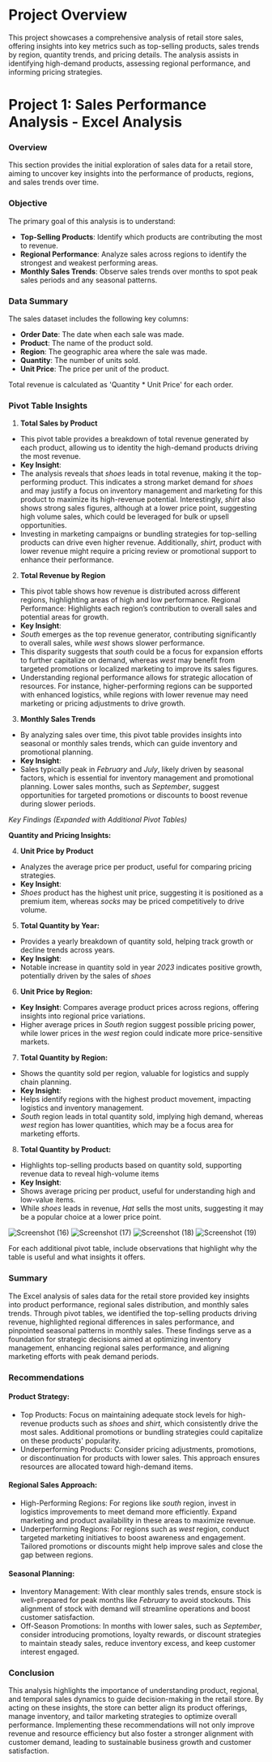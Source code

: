 # Project Overview
This project showcases a comprehensive analysis of retail store sales, offering insights into key metrics such as top-selling products, sales trends by region, quantity trends, and pricing details. The analysis assists in identifying high-demand products, assessing regional performance, and informing pricing strategies.

# Project 1: Sales Performance Analysis - Excel Analysis

### Overview
This section provides the initial exploration of sales data for a retail store, aiming to uncover key insights into the performance of products, regions, and sales trends over time.

### Objective
The primary goal of this analysis is to understand:
- **Top-Selling Products**: Identify which products are contributing the most to revenue.
- **Regional Performance**: Analyze sales across regions to identify the strongest and weakest performing areas.
- **Monthly Sales Trends**: Observe sales trends over months to spot peak sales periods and any seasonal patterns.

### Data Summary
The sales dataset includes the following key columns:
- **Order Date**: The date when each sale was made.
- **Product**: The name of the product sold.
- **Region**: The geographic area where the sale was made.
- **Quantity**: The number of units sold.
- **Unit Price**: The price per unit of the product.
  
Total revenue is calculated as 'Quantity * Unit Price' for each order.

### Pivot Table Insights
1. **Total Sales by Product**
- This pivot table provides a breakdown of total revenue generated by each product, allowing us to identity the high-demand products driving the most revenue.
- **Key Insight**: 
- The analysis reveals that *shoes* leads in total revenue, making it the top-performing product. This indicates a strong market demand for *shoes* and may justify a focus on inventory management and marketing for this product to maximize its high-revenue potential. Interestingly, *shirt* also shows strong sales figures, although at a lower price point, suggesting high volume sales, which could be leveraged for bulk or upsell opportunities.
- Investing in marketing campaigns or bundling strategies for top-selling products can drive even higher revenue. Additionally, *shirt*, product with lower revenue might require a pricing review or promotional support to enhance their performance.

2. **Total Revenue by Region**
- This pivot table shows how revenue is distributed across different regions, highlighting areas of high and low performance.  Regional Performance: Highlights each region’s contribution to overall sales and potential areas for growth.
- **Key Insight**:
- *South* emerges as the top revenue generator, contributing significantly to overall sales, while *west* shows slower performance.
- This disparity suggests that *south* could be a focus for expansion efforts to further capitalize on demand, whereas *west* may benefit from targeted promotions or localized marketing to improve its sales figures.
- Understanding regional performance allows for strategic allocation of resources. For instance, higher-performing regions can be supported with enhanced logistics, while regions with lower revenue may need marketing or pricing adjustments to drive growth.

3. **Monthly Sales Trends**
- By analyzing sales over time, this pivot table provides insights into seasonal or monthly sales trends, which can guide inventory and promotional planning.
- **Key Insight**: 
- Sales typically peak in *February* and *July*, likely driven by seasonal factors, which is essential for inventory management and promotional planning. Lower sales months, such as *September*, suggest opportunities for targeted promotions or discounts to boost revenue during slower periods.
  
*Key Findings (Expanded with Additional Pivot Tables)*

   **Quantity and Pricing Insights:**

4. **Unit Price by Product**
- Analyzes the average price per product, useful for comparing pricing strategies. 
- **Key Insight**:
- *Shoes* product has the highest unit price, suggesting it is positioned as a premium item, whereas *socks* may be priced competitively to drive volume.
  
5. **Total Quantity by Year:**
- Provides a yearly breakdown of quantity sold, helping track growth or decline trends across years. 
- **Key Insight**: 
- Notable increase in quantity sold in year *2023* indicates positive growth, potentially driven by the sales of *shoes*

6. **Unit Price by Region:**
- **Key Insight**: Compares average product prices across regions, offering insights into regional price variations.
-  Higher average prices in *South* region suggest possible pricing power, while lower prices in the *west* region could indicate more price-sensitive markets.

7. **Total Quantity by Region:**
- Shows the quantity sold per region, valuable for logistics and supply chain planning.
- **Key Insight**: 
- Helps identify regions with the highest product movement, impacting logistics and inventory management.
- *South* region leads in total quantity sold, implying high demand, whereas *west* region has lower quantities, which may be a focus area for marketing efforts.

8. **Total Quantity by Product:**
- Highlights top-selling products based on quantity sold, supporting revenue data to reveal high-volume items
- **Key Insight**: 
- Shows average pricing per product, useful for understanding high and low-value items.
- While *shoes* leads in revenue, *Hat* sells the most units, suggesting it may be a popular choice at a lower price point.
 
![Screenshot (16)](https://github.com/user-attachments/assets/547f4836-2b91-4d94-bb45-d5988d1a479d)
![Screenshot (17)](https://github.com/user-attachments/assets/175beb57-6dc5-4961-a757-edbaf7e8ec9b)
![Screenshot (18)](https://github.com/user-attachments/assets/3be027e2-0458-4d25-9a59-9ed9570416ac)
![Screenshot (19)](https://github.com/user-attachments/assets/aad5dd67-fce7-492c-96ea-a6a3b8252a54)

For each additional pivot table, include observations that highlight why the table is useful and what insights it offers.

### Summary
The Excel analysis of sales data for the retail store provided key insights into product performance, regional sales distribution, and monthly sales trends. Through pivot tables, we identified the top-selling products driving revenue, highlighted regional differences in sales performance, and pinpointed seasonal patterns in monthly sales. These findings serve as a foundation for strategic decisions aimed at optimizing inventory management, enhancing regional sales performance, and aligning marketing efforts with peak demand periods.

### Recommendations
#### Product Strategy:
- Top Products: Focus on maintaining adequate stock levels for high-revenue products such as *shoes* and *shirt*, which consistently drive the most sales. Additional promotions or bundling strategies could capitalize on these products' popularity.
- Underperforming Products: Consider pricing adjustments, promotions, or discontinuation for products with lower sales. This approach ensures resources are allocated toward high-demand items.
#### Regional Sales Approach:
- High-Performing Regions: For regions like *south* region, invest in logistics improvements to meet demand more efficiently. Expand marketing and product availability in these areas to maximize revenue.
- Underperforming Regions: For regions such as *west* region, conduct targeted marketing initiatives to boost awareness and engagement. Tailored promotions or discounts might help improve sales and close the gap between regions.
#### Seasonal Planning:
- Inventory Management: With clear monthly sales trends, ensure stock is well-prepared for peak months like *February* to avoid stockouts. This alignment of stock with demand will streamline operations and boost customer satisfaction.
- Off-Season Promotions: In months with lower sales, such as *September*, consider introducing promotions, loyalty rewards, or discount strategies to maintain steady sales, reduce inventory excess, and keep customer interest engaged.

### Conclusion
This analysis highlights the importance of understanding product, regional, and temporal sales dynamics to guide decision-making in the retail store. By acting on these insights, the store can better align its product offerings, manage inventory, and tailor marketing strategies to optimize overall performance. Implementing these recommendations will not only improve revenue and resource efficiency but also foster a stronger alignment with customer demand, leading to sustainable business growth and customer satisfaction.



























